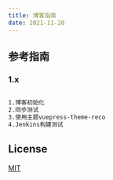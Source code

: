 ```yaml
---
title: 博客指南
date: 2021-11-20
---
```

## 参考指南

### 1.x
```bash

1.博客初始化
2.同步测试
3.使用主题vuepress-theme-reco
4.Jenkins构建测试
```

## License
[MIT](https://github.com/recoluan/vuepress-theme-reco/blob/master/LICENSE)